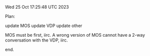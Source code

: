 Wed 25 Oct 17:25:48 UTC 2023

Plan:

  update MOS
  update VDP
  update other

MOS must be first, iirc.  A wrong version of MOS cannot
have a 2-way conversation with the VDP, iirc.

end.
